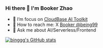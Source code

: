 ### Hi there 👋  I'm Booker Zhao

- 👯 I’m focus on [CloudBase AI Toolkit](https://github.com/TencentCloudBase/CloudBase-AI-ToolKit) 
- 💬 How to reach me: X [Booker @being99](https://x.com/being99)
- 💬 Ask me about AI/Serverless/Frontend

[![binggg's GitHub stats](https://github-readme-stats.vercel.app/api?username=binggg&show_icons=true&theme=transparent)](https://github.com/binggg)
